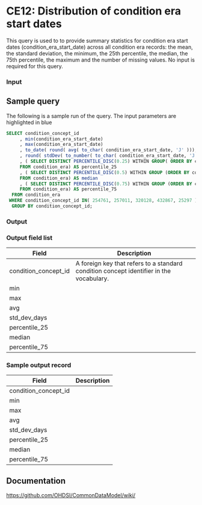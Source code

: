 # CE12: Distribution of condition era start dates

This query is used to to provide summary statistics for condition era start dates (condition_era_start_date) across all condition era records: the mean, the standard deviation, the minimum, the 25th percentile, the median, the 75th percentile, the maximum and the number of missing values. No input is required for this query.

### Input <None>

## Sample query
The following is a sample run of the query. The input parameters are highlighted in  blue

```sql
SELECT condition_concept_id
     , min(condition_era_start_date)
     , max(condition_era_start_date)
     , to_date( round( avg( to_char( condition_era_start_date, 'J' ))), 'J')
     , round( stdDev( to_number( to_char( condition_era_start_date, 'J' ), 9999999 ))) AS std_dev_days
     , ( SELECT DISTINCT PERCENTILE_DISC(0.25) WITHIN GROUP( ORDER BY condition_era_start_date ) over () 
     FROM condition_era) AS percentile_25
     , ( SELECT DISTINCT PERCENTILE_DISC(0.5) WITHIN GROUP (ORDER BY condition_era_start_date ) over ()
     FROM condition_era) AS median
     , ( SELECT DISTINCT PERCENTILE_DISC(0.75) WITHIN GROUP (ORDER BY condition_era_start_date ) over ()
     FROM condition_era) AS percentile_75
  FROM condition_era
 WHERE condition_concept_id IN( 254761, 257011, 320128, 432867, 25297 )
  GROUP BY condition_concept_id;
```

### Output

### Output field list

|  Field |  Description |
| --- | --- |
| condition_concept_id | A foreign key that refers to a standard condition concept identifier in the vocabulary. |
| min |   |
| max |   |
| avg |   |
| std_dev_days |   |
| percentile_25 |   |
| median |   |
| percentile_75 |   |

### Sample output record

|  Field |  Description |
| --- | --- |
| condition_concept_id |   |
| min |   |
| max |   |
| avg |   |
| std_dev_days |   |
| percentile_25 |   |
| median |   |
| percentile_75 |   |

## Documentation
https://github.com/OHDSI/CommonDataModel/wiki/
